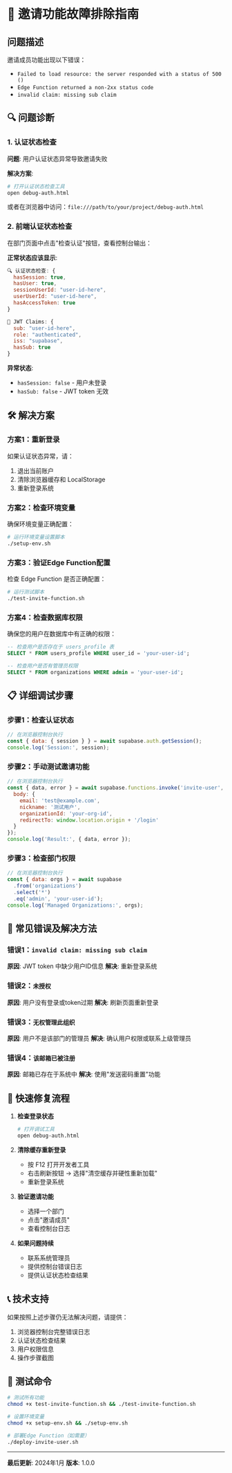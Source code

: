 # 🔧 邀请功能故障排除指南

## 问题描述
邀请成员功能出现以下错误：
- `Failed to load resource: the server responded with a status of 500 ()`
- `Edge Function returned a non-2xx status code`
- `invalid claim: missing sub claim`

## 🔍 问题诊断

### 1. 认证状态检查
**问题**: 用户认证状态异常导致邀请失败

**解决方案**:
```bash
# 打开认证状态检查工具
open debug-auth.html
```

或者在浏览器中访问：`file:///path/to/your/project/debug-auth.html`

### 2. 前端认证状态检查
在部门页面中点击"检查认证"按钮，查看控制台输出：

**正常状态应该显示**:
```javascript
🔍 认证状态检查: {
  hasSession: true,
  hasUser: true,
  sessionUserId: "user-id-here",
  userUserId: "user-id-here",
  hasAccessToken: true
}

🔐 JWT Claims: {
  sub: "user-id-here",
  role: "authenticated",
  iss: "supabase",
  hasSub: true
}
```

**异常状态**:
- `hasSession: false` - 用户未登录
- `hasSub: false` - JWT token 无效

## 🛠️ 解决方案

### 方案1：重新登录
如果认证状态异常，请：
1. 退出当前账户
2. 清除浏览器缓存和 LocalStorage
3. 重新登录系统

### 方案2：检查环境变量
确保环境变量正确配置：
```bash
# 运行环境变量设置脚本
./setup-env.sh
```

### 方案3：验证Edge Function配置
检查 Edge Function 是否正确配置：
```bash
# 运行测试脚本
./test-invite-function.sh
```

### 方案4：检查数据库权限
确保您的用户在数据库中有正确的权限：
```sql
-- 检查用户是否存在于 users_profile 表
SELECT * FROM users_profile WHERE user_id = 'your-user-id';

-- 检查用户是否有管理员权限
SELECT * FROM organizations WHERE admin = 'your-user-id';
```

## 📋 详细调试步骤

### 步骤1：检查认证状态
```javascript
// 在浏览器控制台执行
const { data: { session } } = await supabase.auth.getSession();
console.log('Session:', session);
```

### 步骤2：手动测试邀请功能
```javascript
// 在浏览器控制台执行
const { data, error } = await supabase.functions.invoke('invite-user', {
  body: {
    email: 'test@example.com',
    nickname: '测试用户',
    organizationId: 'your-org-id',
    redirectTo: window.location.origin + '/login'
  }
});
console.log('Result:', { data, error });
```

### 步骤3：检查部门权限
```javascript
// 在浏览器控制台执行
const { data: orgs } = await supabase
  .from('organizations')
  .select('*')
  .eq('admin', 'your-user-id');
console.log('Managed Organizations:', orgs);
```

## 🎯 常见错误及解决方法

### 错误1：`invalid claim: missing sub claim`
**原因**: JWT token 中缺少用户ID信息
**解决**: 重新登录系统

### 错误2：`未授权`
**原因**: 用户没有登录或token过期
**解决**: 刷新页面重新登录

### 错误3：`无权管理此组织`
**原因**: 用户不是该部门的管理员
**解决**: 确认用户权限或联系上级管理员

### 错误4：`该邮箱已被注册`
**原因**: 邮箱已存在于系统中
**解决**: 使用"发送密码重置"功能

## 🔄 快速修复流程

1. **检查登录状态**
   ```bash
   # 打开调试工具
   open debug-auth.html
   ```

2. **清除缓存重新登录**
   - 按 F12 打开开发者工具
   - 右击刷新按钮 → 选择"清空缓存并硬性重新加载"
   - 重新登录系统

3. **验证邀请功能**
   - 选择一个部门
   - 点击"邀请成员"
   - 查看控制台日志

4. **如果问题持续**
   - 联系系统管理员
   - 提供控制台错误日志
   - 提供认证状态检查结果

## 📞 技术支持

如果按照上述步骤仍无法解决问题，请提供：
1. 浏览器控制台完整错误日志
2. 认证状态检查结果
3. 用户权限信息
4. 操作步骤截图

## 🧪 测试命令

```bash
# 测试所有功能
chmod +x test-invite-function.sh && ./test-invite-function.sh

# 设置环境变量
chmod +x setup-env.sh && ./setup-env.sh

# 部署Edge Function（如需要）
./deploy-invite-user.sh
```

---

**最后更新**: 2024年1月
**版本**: 1.0.0 